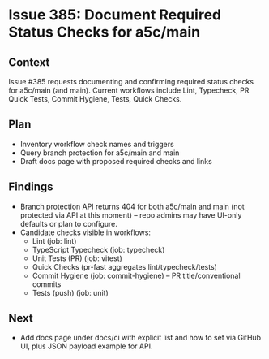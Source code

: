# Issue 385: Document Required Status Checks for a5c/main

## Context

Issue #385 requests documenting and confirming required status checks for a5c/main (and main).
Current workflows include Lint, Typecheck, PR Quick Tests, Commit Hygiene, Tests, Quick Checks.

## Plan

- Inventory workflow check names and triggers
- Query branch protection for a5c/main and main
- Draft docs page with proposed required checks and links

## Findings

- Branch protection API returns 404 for both a5c/main and main (not protected via API at this moment) – repo admins may have UI-only defaults or plan to configure.
- Candidate checks visible in workflows:
  - Lint (job: lint)
  - TypeScript Typecheck (job: typecheck)
  - Unit Tests (PR) (job: vitest)
  - Quick Checks (pr-fast aggregates lint/typecheck/tests)
  - Commit Hygiene (job: commit-hygiene) – PR title/conventional commits
  - Tests (push) (job: unit)

## Next

- Add docs page under docs/ci with explicit list and how to set via GitHub UI, plus JSON payload example for API.
